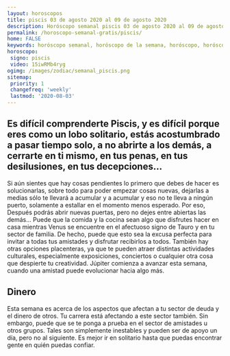 ```yaml
---
layout: horoscopos
title: piscis 03 de agosto 2020 al 09 de agosto 2020 
description: Horóscopo semanal piscis 03 de agosto 2020 al 09 de agosto 2020. Es difícil comprenderte Piscis, y es difícil porque eres como un lobo solitario, estás acostumbrado a pasar tiempo solo, a no abrirte a los demás, a cerrarte en ti mismo, en tus penas, en tus desilusiones, en tus decepciones…
permalink: /horoscopo-semanal-gratis/piscis/
home: FALSE
keywords: horóscopo semanal, horóscopo de la semana, horóscopo, horóscopo gratis,horóscopos, horóscopo esperanza gracia, horoscopos piscis la semana, horóscopos gratis, Tarot, Astrologia, Zodíaco, piscis, horoscopo gratis, semanal
horoscopo:
 signo: piscis
 video: 15iwRMb4ryg
ogimg: /images/zodiac/semanal_piscis.png
sitemap:
 priority: 1
 changefreq: 'weekly'
 lastmod: '2020-08-03'
---
```




## Es difícil comprenderte Piscis, y es difícil porque eres como un lobo solitario, estás acostumbrado a pasar tiempo solo, a no abrirte a los demás, a cerrarte en ti mismo, en tus penas, en tus desilusiones, en tus decepciones…

Si aún sientes que hay cosas pendientes lo primero que debes de hacer es solucionarlas, sobre todo para poder empezar cosas nuevas, dejarlas a medias sólo te llevará a acumular y a acumular y eso no te lleva a ningún puerto, solamente a estallar en el momento menos esperado. Por eso, 
Después podrás abrir nuevas puertas, pero no dejes entre abiertas las demás… Puede que la comida y la cocina sean algo que disfrutes hacer en casa mientras Venus se encuentre en el afectuoso signo de Tauro y en tu sector de familia. De hecho, puede que esto sea la excusa perfecta para invitar a todas tus amistades y disfrutar recibirlos a todos. También hay otras opciones placenteras, ya que te pueden atraer distintas actividades culturales, especialmente exposiciones, conciertos o cualquier otra cosa que despierte tu creatividad. Júpiter comienza a avanzar esta semana, cuando una amistad puede evolucionar hacia algo más.

## Dinero

Esta semana es acerca de los aspectos que afectan a tu sector de deuda y el dinero de otros. Tu carrera está afectando a este sector también. Sin embargo, puede que se te ponga a prueba en el sector de amistades u otros grupos. Tales son simplemente inestables y pueden ser de apoyo un día, pero no al siguiente. Es mejor ir en solitario hasta que puedas encontrar gente en quién puedas confiar.
